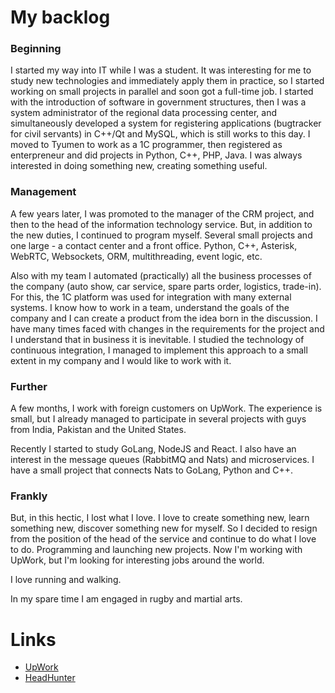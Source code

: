 # My backlog

### Beginning

I started my way into IT while I was a student. It was interesting for me to study new technologies and immediately apply them in practice, so I started working on small projects in parallel and soon got a full-time job. I started with the introduction of software in government structures, then I was a system administrator of the regional data processing center, and simultaneously developed a system for registering applications (bugtracker for civil servants) in C++/Qt and MySQL, which is still works to this day. I moved to Tyumen to work as a 1C programmer, then registered as enterpreneur and did projects in Python, C++, PHP, Java. I was always interested in doing something new, creating something useful.

### Management

A few years later, I was promoted to the manager of the CRM project, and then to the head of the information technology service. But, in addition to the new duties, I continued to program myself. Several small projects and one large - a contact center and a front office. Python, C++, Asterisk, WebRTC, Websockets, ORM, multithreading, event logic, etc.

Also with my team I automated (practically) all the business processes of the company (auto show, car service, spare parts order, logistics, trade-in). For this, the 1C platform was used for integration with many external systems. I know how to work in a team, understand the goals of the company and I can create a product from the idea born in the discussion. I have many times faced with changes in the requirements for the project and I understand that in business it is inevitable. I studied the technology of continuous integration, I managed to implement this approach to a small extent in my company and I would like to work with it.

### Further

A few months, I work with foreign customers on UpWork. The experience is small, but I already managed to participate in several projects with guys from India, Pakistan and the United States.

Recently I started to study GoLang, NodeJS and React. I also have an interest in the message queues (RabbitMQ and Nats) and microservices. I have a small project that connects Nats to GoLang, Python and C++.

### Frankly

But, in this hectic, I lost what I love. I love to create something new, learn something new, discover something new for myself. So I decided to resign from the position of the head of the service and continue to do what I love to do. Programming and launching new projects. Now I'm working with UpWork, but I'm looking for interesting jobs around the world.

I love running and walking. 

In my spare time I am engaged in rugby and martial arts.

# Links

- [UpWork](https://www.upwork.com/freelancers/~0140a89139830ee626)
- [HeadHunter](https://hh.ru/resume/1ac029d8ff029f19da0039ed1f68444a456a33)
